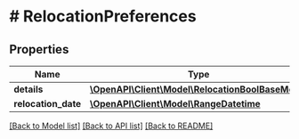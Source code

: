 # # RelocationPreferences

## Properties

Name | Type | Description | Notes
------------ | ------------- | ------------- | -------------
**details** | [**\OpenAPI\Client\Model\RelocationBoolBaseModel**](RelocationBoolBaseModel.md) |  | [optional]
**relocation_date** | [**\OpenAPI\Client\Model\RangeDatetime**](RangeDatetime.md) |  | [optional]

[[Back to Model list]](../../README.md#models) [[Back to API list]](../../README.md#endpoints) [[Back to README]](../../README.md)
